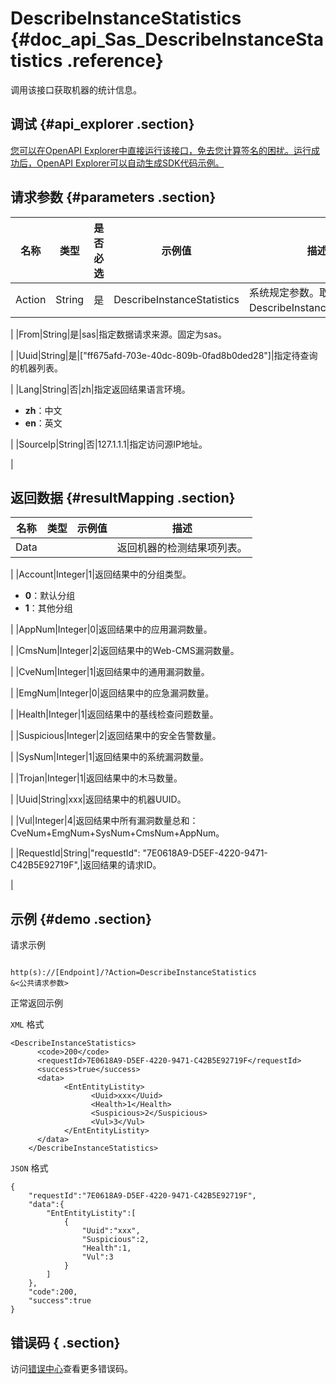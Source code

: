 # DescribeInstanceStatistics {#doc_api_Sas_DescribeInstanceStatistics .reference}

调用该接口获取机器的统计信息。

## 调试 {#api_explorer .section}

[您可以在OpenAPI Explorer中直接运行该接口，免去您计算签名的困扰。运行成功后，OpenAPI Explorer可以自动生成SDK代码示例。](https://api.aliyun.com/#product=Sas&api=DescribeInstanceStatistics&type=RPC&version=2018-12-03)

## 请求参数 {#parameters .section}

|名称|类型|是否必选|示例值|描述|
|--|--|----|---|--|
|Action|String|是|DescribeInstanceStatistics|系统规定参数。取值：DescribeInstanceStatistics。

 |
|From|String|是|sas|指定数据请求来源。固定为sas。

 |
|Uuid|String|是|\["ff675afd-703e-40dc-809b-0fad8b0ded28"\]|指定待查询的机器列表。

 |
|Lang|String|否|zh|指定返回结果语言环境。

 -   **zh**：中文
-   **en**：英文

 |
|SourceIp|String|否|127.1.1.1|指定访问源IP地址。

 |

## 返回数据 {#resultMapping .section}

|名称|类型|示例值|描述|
|--|--|---|--|
|Data| | |返回机器的检测结果项列表。

 |
|Account|Integer|1|返回结果中的分组类型。

 -   **0**：默认分组
-   **1**：其他分组

 |
|AppNum|Integer|0|返回结果中的应用漏洞数量。

 |
|CmsNum|Integer|2|返回结果中的Web-CMS漏洞数量。

 |
|CveNum|Integer|1|返回结果中的通用漏洞数量。

 |
|EmgNum|Integer|0|返回结果中的应急漏洞数量。

 |
|Health|Integer|1|返回结果中的基线检查问题数量。

 |
|Suspicious|Integer|2|返回结果中的安全告警数量。

 |
|SysNum|Integer|1|返回结果中的系统漏洞数量。

 |
|Trojan|Integer|1|返回结果中的木马数量。

 |
|Uuid|String|xxx|返回结果中的机器UUID。

 |
|Vul|Integer|4|返回结果中所有漏洞数量总和：CveNum+EmgNum+SysNum+CmsNum+AppNum。

 |
|RequestId|String|"requestId": "7E0618A9-D5EF-4220-9471-C42B5E92719F",|返回结果的请求ID。

 |

## 示例 {#demo .section}

请求示例

``` {#request_demo}

http(s)://[Endpoint]/?Action=DescribeInstanceStatistics
&<公共请求参数>

```

正常返回示例

`XML` 格式

``` {#xml_return_success_demo}
<DescribeInstanceStatistics>
	  <code>200</code>
	  <requestId>7E0618A9-D5EF-4220-9471-C42B5E92719F</requestId>
	  <success>true</success>
	  <data>
		    <EntEntityListity>
			      <Uuid>xxx</Uuid>
			      <Health>1</Health>
			      <Suspicious>2</Suspicious>
			      <Vul>3</Vul>
		    </EntEntityListity>
	  </data>
    </DescribeInstanceStatistics>
```

`JSON` 格式

``` {#json_return_success_demo}
{
	"requestId":"7E0618A9-D5EF-4220-9471-C42B5E92719F",
	"data":{
		"EntEntityListity":[
			{
				"Uuid":"xxx",
				"Suspicious":2,
				"Health":1,
				"Vul":3
			}
		]
	},
	"code":200,
	"success":true
}
```

## 错误码 { .section}

访问[错误中心](https://error-center.alibabacloud.com/status/product/Sas)查看更多错误码。

